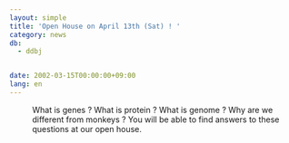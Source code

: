 ```yaml
---
layout: simple
title: 'Open House on April 13th (Sat) ! '
category: news
db:
  - ddbj


date: 2002-03-15T00:00:00+09:00
lang: en
---
```


<dd>What is genes ? What is protein ? What is genome ? Why are we different from monkeys ? You will be able to find answers to these questions at our open house.</dd>
